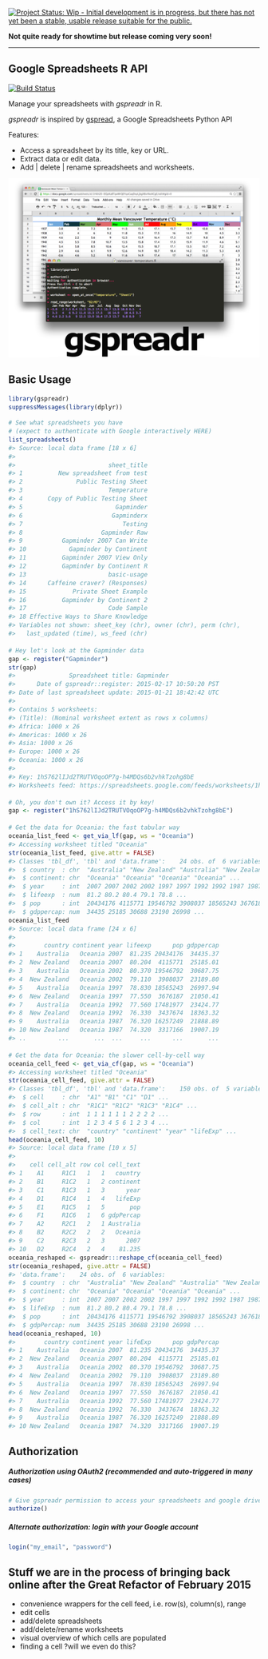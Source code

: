 <!-- README.md is generated from README.Rmd. Please edit that file -->
[![Project Status: Wip - Initial development is in progress, but there has not yet been a stable, usable release suitable for the public.](http://www.repostatus.org/badges/0.1.0/wip.svg)](http://www.repostatus.org/#wip)

**Not quite ready for showtime but release coming very soon!**

------------------------------------------------------------------------

Google Spreadsheets R API
-------------------------

[![Build Status](https://travis-ci.org/jennybc/gspreadr.png?branch=master)](https://travis-ci.org/jennybc/gspreadr)

Manage your spreadsheets with *gspreadr* in R.

*gspreadr* is inspired by [gspread](https://github.com/burnash/gspread), a Google Spreadsheets Python API

Features:

-   Access a spreadsheet by its title, key or URL.
-   Extract data or edit data.
-   Add | delete | rename spreadsheets and worksheets.

![gspreadr](README-gspreadr.png)

Basic Usage
-----------

``` r
library(gspreadr)
suppressMessages(library(dplyr))
```

``` r
# See what spreadsheets you have
# (expect to authenticate with Google interactively HERE)
list_spreadsheets()
#> Source: local data frame [18 x 6]
#> 
#>                          sheet_title
#> 1          New spreadsheet from test
#> 2               Public Testing Sheet
#> 3                        Temperature
#> 4       Copy of Public Testing Sheet
#> 5                          Gapminder
#> 6                         Gapminderx
#> 7                            Testing
#> 8                      Gapminder Raw
#> 9           Gapminder 2007 Can Write
#> 10            Gapminder by Continent
#> 11          Gapminder 2007 View Only
#> 12          Gapminder by Continent R
#> 13                       basic-usage
#> 14      Caffeine craver? (Responses)
#> 15             Private Sheet Example
#> 16          Gapminder by Continent 2
#> 17                       Code Sample
#> 18 Effective Ways to Share Knowledge
#> Variables not shown: sheet_key (chr), owner (chr), perm (chr),
#>   last_updated (time), ws_feed (chr)

# Hey let's look at the Gapminder data
gap <- register("Gapminder")
str(gap)
#>               Spreadsheet title: Gapminder
#>      Date of gspreadr::register: 2015-02-17 10:50:20 PST
#> Date of last spreadsheet update: 2015-01-21 18:42:42 UTC
#> 
#> Contains 5 worksheets:
#> (Title): (Nominal worksheet extent as rows x columns)
#> Africa: 1000 x 26
#> Americas: 1000 x 26
#> Asia: 1000 x 26
#> Europe: 1000 x 26
#> Oceania: 1000 x 26
#> 
#> Key: 1hS762lIJd2TRUTVOqoOP7g-h4MDQs6b2vhkTzohg8bE
#> Worksheets feed: https://spreadsheets.google.com/feeds/worksheets/1hS762lIJd2TRUTVOqoOP7g-h4MDQs6b2vhkTzohg8bE/private/full

# Oh, you don't own it? Access it by key!
gap <- register("1hS762lIJd2TRUTVOqoOP7g-h4MDQs6b2vhkTzohg8bE")

# Get the data for Oceania: the fast tabular way
oceania_list_feed <- get_via_lf(gap, ws = "Oceania") 
#> Accessing worksheet titled "Oceania"
str(oceania_list_feed, give.attr = FALSE)
#> Classes 'tbl_df', 'tbl' and 'data.frame':    24 obs. of  6 variables:
#>  $ country  : chr  "Australia" "New Zealand" "Australia" "New Zealand" ...
#>  $ continent: chr  "Oceania" "Oceania" "Oceania" "Oceania" ...
#>  $ year     : int  2007 2007 2002 2002 1997 1997 1992 1992 1987 1987 ...
#>  $ lifeexp  : num  81.2 80.2 80.4 79.1 78.8 ...
#>  $ pop      : int  20434176 4115771 19546792 3908037 18565243 3676187 17481977 3437674 16257249 3317166 ...
#>  $ gdppercap: num  34435 25185 30688 23190 26998 ...
oceania_list_feed
#> Source: local data frame [24 x 6]
#> 
#>        country continent year lifeexp      pop gdppercap
#> 1    Australia   Oceania 2007  81.235 20434176  34435.37
#> 2  New Zealand   Oceania 2007  80.204  4115771  25185.01
#> 3    Australia   Oceania 2002  80.370 19546792  30687.75
#> 4  New Zealand   Oceania 2002  79.110  3908037  23189.80
#> 5    Australia   Oceania 1997  78.830 18565243  26997.94
#> 6  New Zealand   Oceania 1997  77.550  3676187  21050.41
#> 7    Australia   Oceania 1992  77.560 17481977  23424.77
#> 8  New Zealand   Oceania 1992  76.330  3437674  18363.32
#> 9    Australia   Oceania 1987  76.320 16257249  21888.89
#> 10 New Zealand   Oceania 1987  74.320  3317166  19007.19
#> ..         ...       ...  ...     ...      ...       ...

# Get the data for Oceania: the slower cell-by-cell way
oceania_cell_feed <- get_via_cf(gap, ws = "Oceania") 
#> Accessing worksheet titled "Oceania"
str(oceania_cell_feed, give.attr = FALSE)
#> Classes 'tbl_df', 'tbl' and 'data.frame':    150 obs. of  5 variables:
#>  $ cell     : chr  "A1" "B1" "C1" "D1" ...
#>  $ cell_alt : chr  "R1C1" "R1C2" "R1C3" "R1C4" ...
#>  $ row      : int  1 1 1 1 1 1 2 2 2 2 ...
#>  $ col      : int  1 2 3 4 5 6 1 2 3 4 ...
#>  $ cell_text: chr  "country" "continent" "year" "lifeExp" ...
head(oceania_cell_feed, 10)
#> Source: local data frame [10 x 5]
#> 
#>    cell cell_alt row col cell_text
#> 1    A1     R1C1   1   1   country
#> 2    B1     R1C2   1   2 continent
#> 3    C1     R1C3   1   3      year
#> 4    D1     R1C4   1   4   lifeExp
#> 5    E1     R1C5   1   5       pop
#> 6    F1     R1C6   1   6 gdpPercap
#> 7    A2     R2C1   2   1 Australia
#> 8    B2     R2C2   2   2   Oceania
#> 9    C2     R2C3   2   3      2007
#> 10   D2     R2C4   2   4    81.235
oceania_reshaped <- gspreadr:::reshape_cf(oceania_cell_feed)
str(oceania_reshaped, give.attr = FALSE)
#> 'data.frame':    24 obs. of  6 variables:
#>  $ country  : chr  "Australia" "New Zealand" "Australia" "New Zealand" ...
#>  $ continent: chr  "Oceania" "Oceania" "Oceania" "Oceania" ...
#>  $ year     : int  2007 2007 2002 2002 1997 1997 1992 1992 1987 1987 ...
#>  $ lifeExp  : num  81.2 80.2 80.4 79.1 78.8 ...
#>  $ pop      : int  20434176 4115771 19546792 3908037 18565243 3676187 17481977 3437674 16257249 3317166 ...
#>  $ gdpPercap: num  34435 25185 30688 23190 26998 ...
head(oceania_reshaped, 10)
#>        country continent year lifeExp      pop gdpPercap
#> 1    Australia   Oceania 2007  81.235 20434176  34435.37
#> 2  New Zealand   Oceania 2007  80.204  4115771  25185.01
#> 3    Australia   Oceania 2002  80.370 19546792  30687.75
#> 4  New Zealand   Oceania 2002  79.110  3908037  23189.80
#> 5    Australia   Oceania 1997  78.830 18565243  26997.94
#> 6  New Zealand   Oceania 1997  77.550  3676187  21050.41
#> 7    Australia   Oceania 1992  77.560 17481977  23424.77
#> 8  New Zealand   Oceania 1992  76.330  3437674  18363.32
#> 9    Australia   Oceania 1987  76.320 16257249  21888.89
#> 10 New Zealand   Oceania 1987  74.320  3317166  19007.19
```

Authorization
-------------

##### Authorization using OAuth2 (recommended and auto-triggered in many cases)

``` r
# Give gspreadr permission to access your spreadsheets and google drive
authorize() 
```

##### Alternate authorization: login with your Google account

``` r
login("my_email", "password")
```

Stuff we are in the process of bringing back online after the Great Refactor of February 2015
---------------------------------------------------------------------------------------------

-   convenience wrappers for the cell feed, i.e. row(s), column(s), range
-   edit cells
-   add/delete spreadsheets
-   add/delete/rename worksheets
-   visual overview of which cells are populated
-   finding a cell ?will we even do this?
